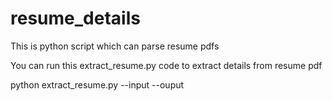 # resume_details
This is python script which can parse resume pdfs

You can run this extract_resume.py code to extract details from resume pdf

python extract_resume.py --input <pdf path and name> --ouput <json output name>
